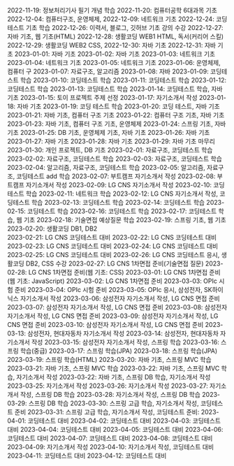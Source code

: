 2022-11-19: 정보처리기사 필기 개념 학습
2022-11-20: 컴퓨터공학 6대과목 기초 
2022-12-04: 컴퓨터구조, 운영체제, 
2022-12-09: 네트워크 기초 
2022-12-24: 코딩테스트 기초 학습
2022-12-26: 이력서, 블로그, 깃허브 기초 강의 수강
2022-12-27: 자바 기초, 웹 기초(HTML)
2022-12-28: 생활코딩 WEB1 HTML, 독서(커리어 스킬)
2022-12-29: 생활코딩 WEB2 CSS, 
2022-12-30: 자바 기초
2022-12-31: 자바 기초
2023-01-01: 자바 기초
2023-01-02: 자바 기초
2023-01-03: 네트워크 기초
2023-01-04: 네트워크 기초
2023-01-05: 네트워크 기초
2023-01-06: 운영체제, 컴퓨터 구
2023-01-07: 자료구조, 알고리즘
2023-01-08: 자바 
2023-01-09: 코딩테스트 학습
2023-01-10: 코딩테스트 학습
2023-01-11: 코딩테스트 학습
2023-01-12: 코딩테스트 학습
2023-01-13: 코딩테스트 학습
2023-01-14: 코딩테스트 학습, 자바 기초
2023-01-15: 토이 프로젝트 주제 선정
2023-01-17: 자기소개서 작성
2023-01-18: 자바 기초
2023-01-19: 코딩 테스트 학습
2023-01-20: 코딩 테스트, 자바 기초
2023-01-21: 자바 기초, 컴퓨터 구조 기초 
2023-01-22: 컴퓨터 구조 기초, 자바 기초
2023-01-23: 자바 기초, 컴퓨터 구조 기초, 운영체제 
2023-01-24: 스프링 기초, 자바 기초
2023-01-25: DB 기초, 운영체제 기초, 자바 기초
2023-01-26: 자바 기초 
2023-01-27: 자바 기초
2023-01-28: 자바 기초
2023-01-29: 자바 기초 마무리
2023-01-30: 개인 프로젝트, DB 기초
2023-02-01: 자료구조, 코딩테스트 학습
2023-02-02: 자료구조, 코딩테스트 학습
2023-02-03: 자료구조, 코딩테스트 학습
2023-02-04: 알고리즘, 자료구조, 코딩테스트 학습
2023-02-05: 알고리즘, 자료구조, 코딩테스트 add 학습
2023-02-07: 부트캠프 자기소개서 작성
2023-02-08: 부트캠프 자기소개서 작성
2023-02-09: LG CNS 자기소개서 작성
2023-02-10: 코딩테스트 학습
2023-02-11: 네트워크 학습
2023-02-12: LG CNS 자기소개서 작성, 코딩테스트 학습
2023-02-13: 코딩테스트 학습
2023-02-14: 코딩테스트 학습
2023-02-15: 코딩테스트 학습
2023-02-16: 코딩테스트 학습
2023-02-17: 코딩테스트 학습, 웹 기초 
2023-02-18: 기술면접 예상질문 학습
2023-02-19: 스프링 기초, 웹 기초 
2023-02-20: 생활코딩 DB1, DB2  
2023-02-21: LG CNS 코딩테스트 대비
2023-02-22: LG CNS 코딩테스트 대비
2023-02-23: LG CNS 코딩테스트 대비
2023-02-24: LG CNS 코딩테스트 대비
2023-02-25: LG CNS 코딩테스트 대비
2023-02-26: LG CNS 코딩테스트 응시, 생활코딩 DB2, CSS 수강
2023-02-27: LG CNS 1차면접 준비(기술면접 질문)
2023-02-28: LG CNS 1차면접 준비(웹 기초: CSS)
2023-03-01: LG CNS 1차면접 준비(웹 기초: JavaScript)
2023-03-02: LG CNS 1차면접 준비
2023-03-03: OPIc 시험 준비
2023-03-04: OPIc 시험 준비
2023-03-05: OPIc 응시, 삼성전자, SK하이닉스 자기소개서 작성
2023-03-06: 삼성전자 자기소개서 작성, LG CNS 면접 준비
2023-03-07: 삼성전자 자기소개서 작성, LG CNS 면접 준비
2023-03-08: 삼성전자 자기소개서 작성, LG CNS 면접 준비
2023-03-09: 삼성전자 자기소개서 작성, LG CNS 면접 준비
2023-03-10: 삼성전자 자기소개서 작성, LG CNS 면접 준비
2023-03-13: 삼성전자, 현대자동차 자기소개서 작성
2023-03-14: 삼성전자, 현대자동차 자기소개서 작성
2023-03-15: 삼성전자 자기소개서 작성, 스프링 학습
2023-03-16: 스프링 학습(중급)
2023-03-17: 스프링 학습(JPA)
2023-03-18: 스프링 학습(JPA)
2023-03-19: 스프링 학습(HTML)
2023-03-20: 자바 기초, 스프링 MVC 학습
2023-03-21: 자바 기초, 스프링 MVC 학습
2023-03-22: 자바 기초, 스프링 MVC 학습, 자기소개서 작성
2023-03-22: 자바 기초, 스프링 DB 학습, 자기소개서 작성
2023-03-25: 자기소개서 작성
2023-03-26: 자기소개서 작성
2023-03-27: 자기소개서 작성, 스프링 DB 학습
2023-03-28: 자기소개서 작성, 스프링 DB 학습
2023-03-29: 스프링 DB 학습
2023-03-30: 스프링 고급 학습, 자기소개서 작성, 코딩테스트 준비
2023-03-31: 스프링 고급 학습, 자기소개서 작성, 코딩테스트 준비:
2023-04-01: 코딩테스트 대비
2023-04-02: 코딩테스트 대비
2023-04-03: 코딩테스트 대비
2023-04-04: 코딩테스트 대비
2023-04-05: 코딩테스트 대비
2023-04-06: 코딩테스트 대비
2023-04-07: 코딩테스트 대비
2023-04-08: 코딩테스트 대비
2023-04-09: 자기소개서 작성
2023-04-10: 자기소개서 작성, 코딩테스트 대비
2023-04-11: 코딩테스트 대비
2023-04-12: 코딩테스트 대비
